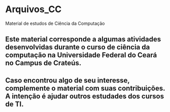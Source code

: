 # Arquivos_CC
Material de estudos de Ciência da Computação
## Este material corresponde a algumas atividades desenvolvidas durante o curso de ciência da computação na Universidade Federal do Ceará no Campus de Crateús.
## Caso encontrou algo de seu interesse, complemente o material com suas contribuições. A intenção é ajudar outros estudades dos cursos de TI.
